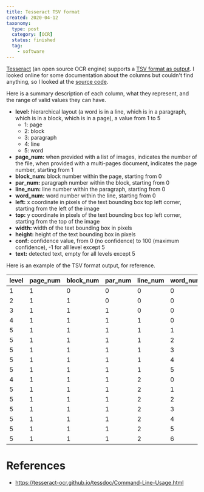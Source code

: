 ```yaml
---
title: Tesseract TSV format
created: 2020-04-12
taxonomy:
  type: post
  category: [OCR]
  status: finished
  tag:
    - software
---
```


[Tesseract](https://tesseract-ocr.github.io/) (an open source OCR engine) supports a [TSV format as output](https://tesseract-ocr.github.io/tessdoc/Command-Line-Usage.html#tsv-output-currently-available-in-305-dev-in-master-branch-on-github). I looked online for some documentation about the columns but couldn't find anything, so I looked at the [source code](https://github.com/tesseract-ocr/tesseract/blob/cdebe13d81e2ad2a83be533886750f5491b25262/src/api/baseapi.cpp#L1398).

Here is a summary description of each column, what they represent, and the range of valid values they can have.

* **level:** hierarchical layout (a word is in a line, which is in a paragraph, which is in a block, which is in a page), a value from 1 to 5
	* 1: page
	* 2: block
	* 3: paragraph
	* 4: line
	* 5: word
* **page_num:** when provided with a list of images, indicates the number of the file, when provided with a multi-pages document, indicates the page number, starting from 1
* **block_num:** block number within the page, starting from 0
* **par_num:** paragraph number within the block, starting from 0
* **line_num:** line number within the paragraph, starting from 0
* **word_num:** word number within the line, starting from 0
* **left:** x coordinate in pixels of the text bounding box top left corner, starting from the left of the image
* **top:** y coordinate in pixels of the text bounding box top left corner, starting from the top of the image
* **width:** width of the text bounding box in pixels
* **height:** height of the text bounding box in pixels
* **conf:** confidence value, from 0 (no confidence) to 100 (maximum confidence), -1 for all level except 5
* **text:** detected text, empty for all levels except 5

Here is an example of the TSV format output, for reference.

|level|page_num|block_num|par_num|line_num|word_num|left|top|width|height|conf|text|
|-|-|-|-|-|-|-|-|-|-|-|-|
|1|1|0|0|0|0|0|0|1024|800|-1| |
|2|1|1|0|0|0|98|66|821|596|-1| |
|3|1|1|1|0|0|98|66|821|596|-1| |
|4|1|1|1|1|0|105|66|719|48|-1| |
|5|1|1|1|1|1|105|66|74|32|90|The|
|5|1|1|1|1|2|205|67|143|40|87|(quick)|
|5|1|1|1|1|3|376|69|153|41|89|[brown]|
|5|1|1|1|1|4|559|71|105|40|89|{fox}|
|5|1|1|1|1|5|687|73|137|41|89|jumps!
|4|1|1|1|2|0|104|115|784|51|-| |
|5|1|1|1|2|1|104|115|96|33|91|Over|
|5|1|1|1|2|2|224|117|60|32|89|the|
|5|1|1|1|2|3|310|117|224|39|88|$43,456.78|
|5|1|1|1|2|4|561|121|136|42|92|&lt;lazy&gt;|
|5|1|1|1|2|5|722|123|70|32|92|#90|
|5|1|1|1|2|6|818|125|70|41|89|dog|


# References
* https://tesseract-ocr.github.io/tessdoc/Command-Line-Usage.html
